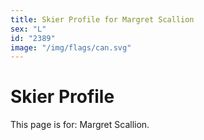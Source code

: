 ```yaml
---
title: Skier Profile for Margret Scallion
sex: "L"
id: "2389"
image: "/img/flags/can.svg" 
---
```


# Skier Profile

This page is for: Margret Scallion.
    